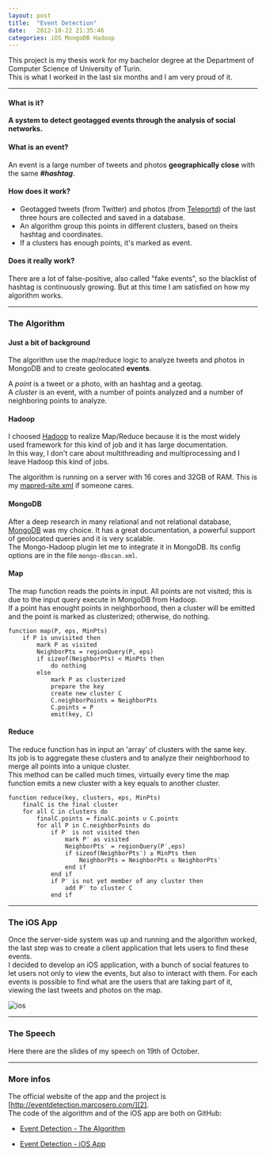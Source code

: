 ```yaml
---
layout: post
title:  "Event Detection"
date:   2012-10-22 21:35:46
categories: iOS MongoDB Hadoop
---
```


This project is my thesis work for my bachelor degree at the Department of Computer Science of University of Turin.  
This is what I worked in the last six months and I am very proud of it.

________

#### What is it?  

**A system to detect geotagged events through the analysis of social networks.**

#### What is an event?

An event is a large number of tweets and photos **geographically close** with the same ***#hashtag***.

#### How does it work?

- Geotagged tweets (from Twitter) and photos (from [Teleportd][1]) of the last three hours are collected and saved in a database.
- An algorithm group this points in different clusters, based on theirs hashtag and coordinates.
- If a clusters has enough points, it's marked as event.

#### Does it really work?

There are a lot of false-positive, also called "fake events", so the blacklist of hashtag is continuously growing. But at this time I am satisfied on how my algorithm works.

________

### The Algorithm
#### Just a bit of background
The algorithm use the map/reduce logic to analyze tweets and photos in MongoDB and to create geolocated **events**.  

A *point* is a tweet or a photo, with an hashtag and a geotag.  
A *cluster* is an event, with a number of points analyzed and a number of neighboring points to analyze.

#### Hadoop

I choosed [Hadoop](http://hadoop.apache.org/) to realize Map/Reduce because it is the most widely used framework for this kind of job and it has large documentation.  
In this way, I don't care about multithreading and multiprocessing and I leave Hadoop this kind of jobs.

The algorithm is running on a server with 16 cores and 32GB of RAM.
This is my [mapred-site.xml](http://cl.ly/IrX1) if someone cares.

#### MongoDB

After a deep research in many relational and not relational database, [MongoDB](http://www.mongodb.org/) was my choice. It has a great documentation, a powerful support of geolocated queries and it is very scalable.  
The Mongo-Hadoop plugin let me to integrate it in MongoDB. Its config options are in the file `mongo-dbscan.xml`.

#### Map
The map function reads the points in input. All points are not visited; this is due to the input query execute in MongoDB from Hadoop.  
If a point has enought points in neighborhood, then a cluster will be emitted and the point is marked as clusterized; otherwise, do nothing.

    function map(P, eps, MinPts)
        if P is unvisited then
            mark P as visited
            NeighborPts = regionQuery(P, eps)
            if sizeof(NeighborPts) < MinPts then
                do nothing
            else
                mark P as clusterized
                prepare the key
                create new cluster C
                C.neighborPoints = NeighborPts
                C.points = P
                emit(key, C)

#### Reduce
The reduce function has in input an 'array' of clusters with the same key.  
Its job is to aggregate these clusters and to analyze their neighborhood to merge all points into a unique cluster.  
This method can be called much times, virtually every time the map function emits a new cluster with a key equals to another cluster.

    function reduce(key, clusters, eps, MinPts)
        finalC is the final cluster
        for all C in clusters do
            finalC.points = finalC.points ∪ C.points
            for all P in C.neighborPoints do
                if P′ is not visited then
                    mark P′ as visited
                    NeighborPts′ = regionQuery(P′,eps)
                    if sizeof(NeighborPts′) ≥ MinPts then
                        NeighborPts = NeighborPts ∪ NeighborPts′
                    end if
                end if
                if P′ is not yet member of any cluster then
                    add P′ to cluster C
                end if

________

### The iOS App

Once the server-side system was up and running and the algorithm worked, the last step was to create a client application that lets users to find these events.  
I decided to develop an iOS application, with a bunch of social features to let users not only to view the events, but also to interact with them. For each events is possible to find what are the users that are taking part of it, viewing the last tweets and photos on the map.

![ios][1]

_______

### The Speech

Here there are the slides of my speech on 19th of October.

<script async class="speakerdeck-embed" data-id="5084689ff713ac00020455c1" data-ratio="1.3333333333333333" src="//speakerdeck.com/assets/embed.js"></script>

________

### More infos

The official website of the app and the project is [http://eventdetection.marcosero.com/][2].  
The code of the algorithm and of the iOS app are both on GitHub:

- [Event Detection - The Algorithm][3]
- [Event Detection - iOS App][4]

  [1]: http://teleportd.com/

  [2]: http://eventdetection.marcosero.com/

  [3]: https://github.com/MarcoSero/Event-Detection

  [4]: https://github.com/MarcoSero/Event-Detection-iOS-App

  [1]: /system/assets/images/000/000/002/large/slide.png